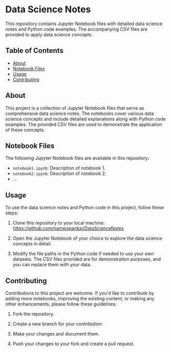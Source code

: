 # Data Science Notes

This repository contains Jupyter Notebook files with detailed data science notes and Python code examples. The accompanying CSV files are provided to apply data science concepts.

## Table of Contents

- [About](#about)
- [Notebook Files](#notebook-files)
- [Usage](#usage)
- [Contributing](#contributing)

## About

This project is a collection of Jupyter Notebook files that serve as comprehensive data science notes. The notebooks cover various data science concepts and include detailed explanations along with Python code examples. The provided CSV files are used to demonstrate the application of these concepts.

## Notebook Files

The following Jupyter Notebook files are available in this repository:

- `notebook1.ipynb`: Description of notebook 1.
- `notebook2.ipynb`: Description of notebook 2.
- ...

## Usage

To use the data science notes and Python code in this project, follow these steps:

1. Clone this repository to your local machine:
   https://github.com/nameispankaj/DataScienceNotes

2. Open the Jupyter Notebook of your choice to explore the data science concepts in detail.

3. Modify the file paths in the Python code if needed to use your own datasets. The CSV files provided are for demonstration purposes, and you can replace them with your data.

## Contributing

Contributions to this project are welcome. If you'd like to contribute by adding more notebooks, improving the existing content, or making any other enhancements, please follow these guidelines:

1. Fork the repository.

2. Create a new branch for your contribution:


3. Make your changes and document them.

4. Push your changes to your fork and create a pull request.




